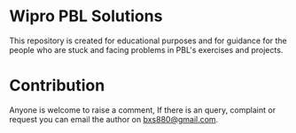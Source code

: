 # Wipro PBL Solutions
This repository is created for educational purposes and for guidance for the people who are stuck and facing problems in PBL's exercises and projects.

# Contribution
Anyone is welcome to raise a comment, If there is an query, complaint or request you can email the author on bxs880@gmail.com.

